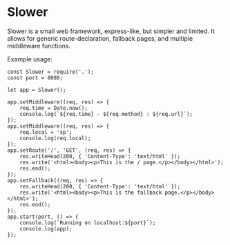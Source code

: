 # Slower

Slower is a small web framework, express-like, but simpler and limited.
It allows for generic route-declaration, fallback pages, and multiple middleware functions.


Example usage:
```
const Slower = require('.');
const port = 8080;

let app = Slower();

app.setMiddleware((req, res) => {
    req.time = Date.now();
    console.log(`${req.time} - ${req.method} : ${req.url}`);
});
app.setMiddleware((req, res) => {
    req.local = 'sp';
    console.log(req.local);
});
app.setRoute('/', 'GET', (req, res) => {
    res.writeHead(200, { 'Content-Type': 'text/html' }); 
    res.write('<html><body><p>This is the / page.</p></body></html>');
    res.end();
});
app.setFallback((req, res) => {
    res.writeHead(200, { 'Content-Type': 'text/html' }); 
    res.write('<html><body><p>This is the fallback page.</p></body></html>');
    res.end();
});
app.start(port, () => {
    console.log(`Running on localhost:${port}`);
    console.log(app);
});
```